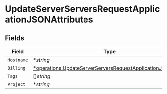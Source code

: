 # UpdateServerServersRequestApplicationJSONAttributes


## Fields

| Field                                                                                                                                       | Type                                                                                                                                        | Required                                                                                                                                    | Description                                                                                                                                 |
| ------------------------------------------------------------------------------------------------------------------------------------------- | ------------------------------------------------------------------------------------------------------------------------------------------- | ------------------------------------------------------------------------------------------------------------------------------------------- | ------------------------------------------------------------------------------------------------------------------------------------------- |
| `Hostname`                                                                                                                                  | **string*                                                                                                                                   | :heavy_minus_sign:                                                                                                                          | N/A                                                                                                                                         |
| `Billing`                                                                                                                                   | [*operations.UpdateServerServersRequestApplicationJSONBilling](../../models/operations/updateserverserversrequestapplicationjsonbilling.md) | :heavy_minus_sign:                                                                                                                          | N/A                                                                                                                                         |
| `Tags`                                                                                                                                      | []*string*                                                                                                                                  | :heavy_minus_sign:                                                                                                                          | N/A                                                                                                                                         |
| `Project`                                                                                                                                   | **string*                                                                                                                                   | :heavy_minus_sign:                                                                                                                          | N/A                                                                                                                                         |